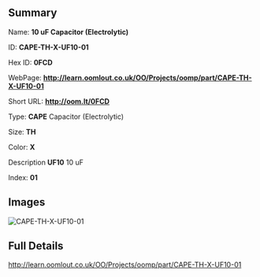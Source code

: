 

## Summary
 
Name: __10 uF Capacitor (Electrolytic)__

ID: __CAPE-TH-X-UF10-01__

Hex ID: __0FCD__

WebPage: __http://learn.oomlout.co.uk/OO/Projects/oomp/part/CAPE-TH-X-UF10-01__

Short URL: __http://oom.lt/0FCD__


Type: __CAPE__ Capacitor (Electrolytic) 

Size: __TH__  

Color: __X__  

Description __UF10__ 10 uF 

Index: __01__


## Images
![CAPE-TH-X-UF10-01](http://oomlout.com/oomp-gen/parts/CAPE-TH-X-UF10-01/CAPE-TH-X-UF10-01_420.jpg)



## Full Details

 http://learn.oomlout.co.uk/OO/Projects/oomp/part/CAPE-TH-X-UF10-01














